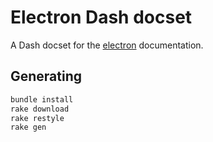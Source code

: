 # Electron Dash docset

A Dash docset for the [electron](http://electron.atom.io) documentation.

## Generating

```sh
bundle install
rake download
rake restyle
rake gen
```